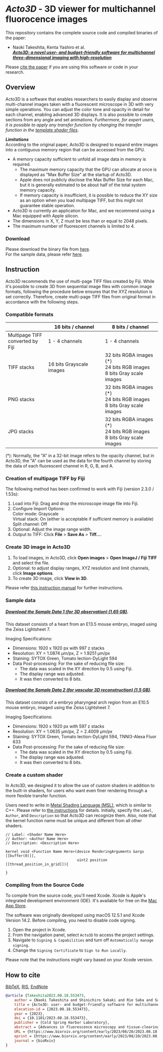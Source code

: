 # *Acto3D* - 3D viewer for multichannel fluorocence images
This repository contains the complete source code and compiled binaries of the paper:
- Naoki Takeshita, Kenta Yashiro et al.  
[***Acto3D: a novel user- and budget-friendly software for multichannel three-dimensional imaging with high-resolution***](https://biorxiv.org/cgi/content/short/2023.08.18.553473v1)  

Please [cite the paper](#how-to-cite) if you are using this software or code in your research.  

## Overview
Acto3D is a software that enables researchers to easily display and observe multi-channel images taken with a fluorescent microscope in 3D with very simple operations. You can adjust the color tone and opacity in detail for each channel, enabling advanced 3D displays. It is also possible to create sections from any angle and set animations. *Furthermore, for expert users, it is possible to apply any transfer function by changing the transfer function in the [template shader files](https://github.com/Acto3D/Acto3D/tree/main/ShaderTemplates)*.

***Limitations***  
According to the original paper, Acto3D is designed to expand entire images into a contiguous memory region that can be accessed from the GPU.
- A memory capacity sufficient to unfold all image data in memory is required.
   - The maximum memory capacity that the GPU can allocate at once is displayed as "Max Buffer Size" at the startup of Acto3D.
   - Apple does not publicly disclose the Max Buffer Size for each Mac, but it is generally estimated to be about half of the total system memory capacity.
   - If memory capacity is insufficient, it is possible to reduce the XY size as an option when you load multipage TIFF, but this might not guarantee stable operation.
- Acto3D is currently an application for Mac, and we recommend using a Mac equipped with Apple silicon.
- The dimensions in X, Y, Z must be less than or equal to 2048 pixels.
- The maximum number of fluorescent channels is limited to 4.

### Download
Please download the binary file from [here](https://github.com/Acto3D/Acto3D/releases).<br>
For the sample data, please refer [here](#sample-data).

## Instruction
Acto3D recommends the use of multi-page TIFF files created by Fiji. While it's possible to create 3D from sequential image files with common image formats, following the procedure below ensures that the XYZ resolution is set correctly. Therefore, create multi-page TIFF files from original format in accordance with the following steps.
### Compatible formats
|                                     | 16 bits / channel        | 8 bits / channel                                                           |
| ----------------------------------- | ----------------------- | ------------------------------------------------------------------------- |
| Multipage TIFF<br>converted by Fiji | 1 - 4 channels          | 1 - 4 channels                                                            |
| TIFF stacks                         | 16 bits Grayscale images | 32 bits RGBA images (*)<br>24 bits RGB images<br>8 bits Gray scale images |
| PNG stacks                          |                         | 32 bits RGBA images (*)<br>24 bits RGB images<br>8 bits Gray scale images |
| JPG stacks                          |                         | 32 bits RGBA images (*)<br>24 bits RGB images<br>8 bits Gray scale images |

(*): Normally, the "A" in a 32-bit image refers to the opacity channel, but in Acto3D, the "A" can be used as the data for the fourth channel by storing the data of each fluorescent channel in R, G, B, and A.

### Creation of multipage TIFF by Fiji
The following method has been confirmed to work with Fiji (version 2.3.0 / 1.53s):
1. Load into Fiji: Drag and drop the microscope image file into Fiji.
2. Configure Import Options:  
Color mode: Grayscale  
Virtual stack: On (either is acceptable if sufficient memory is available)  
Split channel: Off
3. Optional: Adjust the image range width.
4. Output to TIFF: Click **File** > **Save As** > **Tiff...**.

### Create 3D image in Acto3D
1. To load images, in Acto3D, click **Open images** > **Open ImageJ / Fiji TIFF** and select the file.
2. Optional: to adjust display ranges, XYZ resolution and limit channels, click **Image options**.
3. To create 3D image, click **View in 3D**.  

Please refer [this instruction manual](./instruction.pdf) for further instructions.   

### Sample data
##### [Download the Sample Data 1 (for 3D observation) (1.65 GB)](https://drive.google.com/file/d/1VHiLkK2O1ZrWoWX4ahPwnZfNgDQ242Kz/view?usp=sharing).

This dataset consists of a heart from an E13.5 mouse embryo, imaged using the Zeiss Lightsheet 7.

Imaging Specifications:
- Dimensions: 1920 x 1920 px with 997 z stacks
- Resolution: XY = 1.0874 µm/px, Z = 1.9251 µm/px
- Staining: SYTOX Green, Tomato lection-DyLight 594
- Data Post-processing: For the sake of reducing file size:
    - The data was scaled in the XY direction by 0.5 using Fiji.
    - The display range was adjusted.
    - It was then converted to 8 bits.

##### [Download the Sample Data 2 (for vascular 3D reconstruction) (1.5 GB)](https://drive.google.com/file/d/1n1Pr_gaB-zFYdcAeKQs6HlwdtKiSKxu1/view?usp=sharing).

This dataset consists of a embryo pharyngeal arch region from an E10.5 mouse embryo, imaged using the Zeiss Lightsheet 7.

Imaging Specifications:
- Dimensions: 1920 x 1920 px with 597 z stacks
- Resolution: XY = 1.0635 µm/px, Z = 2.4009 µm/px
- Staining: SYTOX Green, Tomato lection-DyLight 594, TNNI3-Alexa Fluor 633
- Data Post-processing: For the sake of reducing file size:
    - The data was scaled in the XY direction by 0.5 using Fiji.
    - The display range was adjusted.
    - It was then converted to 8 bits.


### Create a custom shader
In Acto3D, we designed it to allow the use of custom shaders in addition to the built-in shaders, for users who want even finer rendering through a more flexible transfer function.

Users need to write in [Metal Shading Language (MSL)](https://developer.apple.com/documentation/metal/), which is similar to C++.
Please refer to [the instructions](./instruction.pdf) for details.
Initially, specify the `Label`, `Author`, and `Description` so that Acto3D can recognize them. Also, note that the kernel function name must be unique and different from all other shaders.

```Metal
// Label: <Shader Name Here>
// Author: <Author Name Here>
// Description: <Description Here>

kernel void <Function Name Here>(device RenderingArguments &args [[buffer(0)]],
                                 uint2 position [[thread_position_in_grid]]){

}
```

### Compiling from the Source Code
To compile from the source code, you'll need Xcode. Xcode is Apple's integrated development environment (IDE). It's available for free on the [Mac App Store](https://apps.apple.com/app/xcode/id497799835).

The software was originally developed using macOS 12.5.1 and Xcode Version 14.2. Before compiling, you need to disable code signing.

1. Open the project in Xcode.
2. From the navigation panel, select `Acto3D` to access the project settings.
3. Navigate to `Signing & Capabilities` and turn off `Automatically manage signing`.
4. Change the `Signing Certificate` to `Sign to Run Locally`.

Please note that the instructions might vary based on your Xcode version.





## How to cite
[BibTeX](https://www.biorxiv.org/highwire/citation/3319461/bibtext),
[RIS](https://www.biorxiv.org/highwire/citation/3319461/ris),
[EndNote](https://www.biorxiv.org/highwire/citation/3319461/endnote-tagged)

```BibTeX
@article {Takeshita2023.08.18.553473,
    author = {Naoki Takeshita and Shinichiro Sakaki and Rie Saba and Satoshi Inoue and Kosuke Nishikawa and Atsuko Ueyama and Kazuhiko Matsuo and Masaki Shigeta and Yoshiro Nakajima and Daisuke Kobayashi and Hideya Yamazaki and Kei Yamada and Tomoko Iehara and Kenta Yashiro},
    title = {Acto3D: user- and budget-friendly software for multichannel high-resolution three-dimensional imaging},
    elocation-id = {2023.08.18.553473},
    year = {2023},
    doi = {10.1101/2023.08.18.553473},
    publisher = {Cold Spring Harbor Laboratory},
    abstract = {Advances in fluorescence microscopy and tissue-clearing technology have revolutionized three-dimensional (3D) imaging of fluorescently labeled tissues, organs, and embryos. However, the complexity and high cost of existing software and computer solutions for such imaging limit its widespread adoption by researchers with limited resources. We here introduce Acto3D as a user- and budget-friendly, open-source computer software application designed to streamline the generation and observation of high-resolution 3D images of targets labeled with multiple fluorescent probes. Acto3D features an intuitive interface that simplifies the importation, visualization, and analysis of data sets, has an associated tool for annotation of vascular lumens, and incorporates multiple fluorescence channels for comprehensive imaging. Underpinned by an integrated graphics processing unit, Acto3D allows accurate image reconstruction and efficient data processing without the need for expensive high-performance computers. We validated the software by imaging mouse embryonic structures. Acto3D thus constitutes a cost-effective and efficient platform to support biological research.Competing Interest StatementThe authors have declared no competing interest.},
    URL = {https://www.biorxiv.org/content/early/2023/08/20/2023.08.18.553473},
    eprint = {https://www.biorxiv.org/content/early/2023/08/20/2023.08.18.553473.full.pdf},
    journal = {bioRxiv}
}
```
